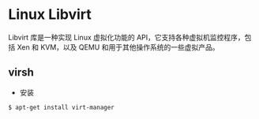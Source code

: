 # Linux Libvirt

Libvirt 库是一种实现 Linux 虚拟化功能的 API，它支持各种虚拟机监控程序，包括 Xen 和 KVM，以及 QEMU 和用于其他操作系统的一些虚拟产品。


## virsh

* 安装

```bash
$ apt-get install virt-manager
```